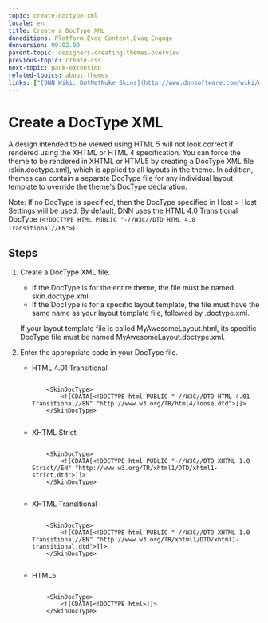 ```yaml
---
topic: create-doctype-xml
locale: en
title: Create a DocType XML
dnneditions: Platform,Evoq Content,Evoq Engage
dnnversion: 09.02.00
parent-topic: designers-creating-themes-overview
previous-topic: create-css
next-topic: pack-extension
related-topics: about-themes
links: ["[DNN Wiki: DotNetNuke Skins](http://www.dnnsoftware.com/wiki/dotnetnuke-skins)","[DNN Community blog: DotNetNuke Skinning 101 (Part 2) by Joe Brinkman](http://www.dnnsoftware.com/community-blog/cid/131999/dotnetnuke-skinning-101-part-2)"]
---
```


# Create a DocType XML

A design intended to be viewed using HTML 5 will not look correct if rendered using the XHTML or HTML 4 specification. You can force the theme to be rendered in XHTML or HTML5 by creating a DocType XML file (skin.doctype.xml), which is applied to all layouts in the theme. In addition, themes can contain a separate DocType file for any individual layout template to override the theme's DocType declaration.

Note: If no DocType is specified, then the DocType specified in Host \> Host Settings will be used. By default, DNN uses the HTML 4.0 Transitional DocType (`<!DOCTYPE HTML PUBLIC "-//W3C//DTD HTML 4.0 Transitional//EN">`).

## Steps

1.  Create a DocType XML file.
    
    *   If the DocType is for the entire theme, the file must be named skin.doctype.xml.
    *   If the DocType is for a specific layout template, the file must have the same name as your layout template file, followed by .doctype.xml.
    
    If your layout template file is called MyAwesomeLayout.html, its specific DocType file must be named MyAwesomeLayout.doctype.xml.
    
2.  Enter the appropriate code in your DocType file.
    *   HTML 4.01 Transitional
        
        ```
        
            <SkinDocType>
                <![CDATA[<!DOCTYPE html PUBLIC "-//W3C//DTD HTML 4.01 Transitional//EN" "http://www.w3.org/TR/html4/loose.dtd">]]>
            </SkinDocType>
                                
        ```
        
    *   XHTML Strict
        
        ```
        
            <SkinDocType>
                <![CDATA[<!DOCTYPE html PUBLIC "-//W3C//DTD XHTML 1.0 Strict//EN" "http://www.w3.org/TR/xhtml1/DTD/xhtml1-strict.dtd">]]>
            </SkinDocType>
                                
        ```
        
    *   XHTML Transitional
        
        ```
        
            <SkinDocType>
                <![CDATA[<!DOCTYPE html PUBLIC "-//W3C//DTD XHTML 1.0 Transitional//EN" "http://www.w3.org/TR/xhtml1/DTD/xhtml1-transitional.dtd">]]>
            </SkinDocType>
                                
        ```
        
    *   HTML5
        
        ```
        
            <SkinDocType>
                <![CDATA[<!DOCTYPE html>]]>
            </SkinDocType>
                                
        ```